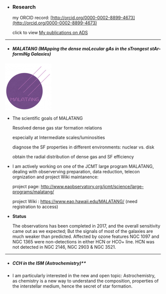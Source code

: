 - ### Research



  my ORCID record: [http://orcid.org/0000-0002-8899-4673](http://orcid.org/0000-0002-8899-4673) 

  click to view [My publications on ADS](https://ui.adsabs.harvard.edu/search/filter_database_fq_database=OR&filter_database_fq_database=database%3A%22astronomy%22&format=SHORT&fq=%7B!type%3Daqp%20v%3D%24fq_database%7D&fq_database=(database%3A%22astronomy%22)&q=%3Dauthor%3A(%22jiang%2C%20xue-jian%22%20OR%20%22jiang%2C%20xuejian%22)&sort=score%20desc%2C%20bibcode%20desc&unprocessed_parameter=qform&unprocessed_parameter=adsobj_query&p_=0)

------

- ##### MALATANG (MApping the dense moLecular gAs in the sTrongest stAr-formiNg Galaxies)



![MALATANG-150x150](images/MALATANG-150x150.png)

- The scientific goals of MALATANG

  Resolved dense gas star formation relations
  
  especially at Intermediate scales/luminosities
  
  diagnose the SF properties in different environments: nuclear vs. disk
  
  obtain the radial distribution of dense gas and SF efficiency

- I am actively working on one of the JCMT large program MALATANG, dealing with observerving preparation, data reduction, telecon orgnization and project Wiki maintanence:

  project page: http://www.eaobservatory.org/jcmt/science/large-programs/malatang/

  project Wiki : https://www.eao.hawaii.edu/MALATANG/ (need registration to access)

- **Status**

  The observations has been completed in 2017, and the overall sensitivity came out as we expected; But the signals of most of the galaxies are much weaker than predicted. Affected by ozone features NGC 1097 and NGC 1365 were non-detections in either HCN or HCO+ line. HCN was not detected in NGC 2146, NGC 2903 & NGC 3521.

  

------



- ##### CCH in the ISM (Astrochemistry)**

- I am particularly interested in the new and open topic: Astrochemistry, as chemistry is a new way to understand the composition, properties of the interstellar medium, hence the secret of star formation.

   
